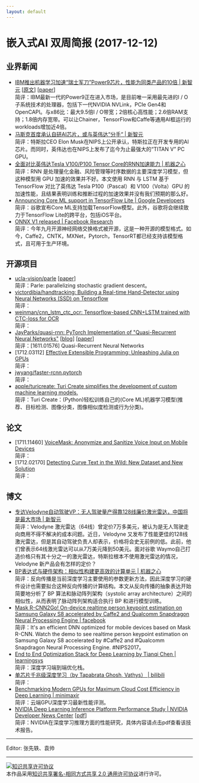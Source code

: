 ```yaml
---
layout: default
---
```


# 嵌入式AI 双周简报 (2017-12-12)

## 业界新闻

- [IBM推出机器学习加速“瑞士军刀”Power9芯片，性能为同类产品的10倍 | 新智元](https://mp.weixin.qq.com/s?timestamp=1513062415&src=3&ver=1&signature=fTQ93DETY2RWqbThhgdlcBlBx4tfraHNaizVJ4n-G5h4vphOJrIfT*OtM6NhvEmL1oYVtn1LYgKMeIWKD9NX77SYNFLAofIAMOV-dPGWrDJ01xT3Hca7zaXnyEZbacX58hEB5UBkSYgyiVjBOvczEU1vPh8sY4CVUm2eQvPVskE=) [[原文](https://www.ibm.com/blogs/research/2017/12/10x-faster-using-gpu/)] [[paper](https://arxiv.org/abs/1708.05357)] <br />
简评：IBM最新一代的Power9正在进入市场，是目前唯一采用最先进的I / O子系统技术的处理器，包括下一代NVIDIA NVLink，PCIe Gen4和OpenCAPI。与x86比：最大9.5倍I / O带宽；2倍核心高性能；2.6倍RAM支持；1.8倍内存宽带。可以让Chainer，TensorFlow和Caffe等通用AI框运行的workloads增加近4倍。
- [马斯克首度承认自研AI芯片，或与英伟达“分手“ | 新智元](https://mp.weixin.qq.com/s?timestamp=1513062408&src=3&ver=1&signature=fTQ93DETY2RWqbThhgdlcBq1RqsL571fcPqXLNCeQ5RaGAnW4migmjYgbzZ0hKekbWTdE1idDJoFbARX5zUbSjC5dKYcQorRG6rvmpvr0tWawDwFudYkM*fi3DjMvl8sdbd7uEj2udk37OOZP3p0JGja29AypFVRTasFZ5F6ODk=) <br />
简评：特斯拉CEO Elon Musk在NIPS上公开承认，特斯拉正在开发专用的AI芯片。而同时，英伟达也在NIPS上发布了迄今为止最强大的“TITAN V” PC GPU。
- [全面对比英伟达Tesla V100/P100 Tensor Core的RNN加速能力 | 机器之心](https://mp.weixin.qq.com/s?timestamp=1513064452&src=3&ver=1&signature=fTQ93DETY2RWqbThhgdlcHCPhAS9hfeG3*KZPXWTck9Jbvjq*MoXpnIbzJ5b1w8x81SbAUlxwsFMnnf*RHj-o*sxTW9KUv508uyYMXZIUp2r6MCM3H3GZu-6tGUYDUljYOn2pPUrzWqRZJlN3-hWvqmEuRrkFXVh1VNLEwl83*o=) <br />
简评：RNN 是处理量化金融、风险管理等时序数据的主要深度学习模型，但这种模型用 GPU 加速的效果并不好。本文使用 RNN 与 LSTM 基于 TensorFlow 对比了英伟达 Tesla P100（Pascal）和 V100（Volta）GPU 的加速性能，且结果表明训练和推断过程的加速效果并没有我们预期的那么好。
- [Announcing Core ML support in TensorFlow Lite | Google Developers](https://developers.googleblog.com/2017/12/announcing-core-ml-support.html) <br />
简评：谷歌宣布Core ML支持加载TensorFlow模型。此外，谷歌将会继续致力于TensorFlow Lite的跨平台，包括iOS平台。
- [ONNX V1 released | Facebook Research](https://research.fb.com/onnx-v1-released/) <br />
简评：今年九月开源神经网络交换格式被开源，这是一种开源的模型格式。如今，Caffe2，CNTK，MXNet，Pytorch，TensorRT都已经支持该模型格式，且可用于生产环境。


## 开源项目

- [ucla-vision/parle](https://github.com//ucla-vision/parle) [[paper](https://arxiv.org/abs/1707.00424)] <br />
简评：Parle: parallelizing stochastic gradient descent。
- [victordibia/handtracking: Building a Real-time Hand-Detector using Neural Networks (SSD) on Tensorflow](https://github.com//victordibia/handtracking) <br />
简评：
- [weinman/cnn_lstm_ctc_ocr: Tensorflow-based CNN+LSTM trained with CTC-loss for OCR](https://github.com//weinman/cnn_lstm_ctc_ocr) <br />
简评：
- [JayParks/quasi-rnn: PyTorch Implementation of "Quasi-Recurrent Neural Networks"](https://github.com//JayParks/quasi-rnn) [[blog](https://einstein.ai/research/new-neural-network-building-block-allows-faster-and-more-accurate-text-understanding)] [[paper](https://arxiv.org/abs/1611.01576)]<br />
简评：[1611.01576] Quasi-Recurrent Neural Networks
- [1712.03112] [Effective Extensible Programming: Unleashing Julia on GPUs](https://arxiv.org/abs/1712.03112) <br />
简评：
- [jwyang/faster-rcnn.pytorch](https://github.com//jwyang/faster-rcnn.pytorch) <br />
简评：
- [apple/turicreate: Turi Create simplifies the development of custom machine learning models.](https://github.com//apple/turicreate) <br />
简评：Turi Create：(Python)轻松训练自己的(Core ML)机器学习模型(推荐、目标检测、图像分类，图像相似度检测或行为分类)。


## 论文

- [1711.11460] [VoiceMask: Anonymize and Sanitize Voice Input on Mobile Devices](https://arxiv.org/abs/1711.11460) <br />
简评：
- [1712.02170] [Detecting Curve Text in the Wild: New Dataset and New Solution](https://arxiv.org/abs/1712.02170) <br />
简评：


## 博文

- [专访Velodyne自动驾驶VP：无人驾驶量产得靠128线廉价激光雷达，中国将是最大市场 | 新智元](https://mp.weixin.qq.com/s?timestamp=1513062415&src=3&ver=1&signature=fTQ93DETY2RWqbThhgdlcBlBx4tfraHNaizVJ4n-G5h4vphOJrIfT*OtM6NhvEmL1oYVtn1LYgKMeIWKD9NX72BBait0OkwXLIUNLsq5Wx5JiXoMrkvOW1atct-sHpmprfsbOcbK1-f99z*AGa2KSIKSvAgCufC0u0ukOOjq3IU=) <br />
简评：Velodyne 激光雷达（64线）曾定价7万多美元，被认为是无人驾驶走向商用不得不解决的成本问题。近日，Velodyne 又发布了性能更佳的128线激光雷达，但是其自动驾驶负责人却表示，价格将会史无前例的低。此前，他们曾表示64线激光雷达可以从7万美元降到50美元。面对谷歌 Waymo自己打造价格只有其十分之一的激光雷达，特斯拉根本不使用激光雷达的情况，Velodyne 新产品会有怎样的定价？
- [BP表达式与硬件架构：相似性构建更高效的计算单元 | 机器之心](https://mp.weixin.qq.com/s?timestamp=1513064452&src=3&ver=1&signature=fTQ93DETY2RWqbThhgdlcHCPhAS9hfeG3*KZPXWTck9Jbvjq*MoXpnIbzJ5b1w8x81SbAUlxwsFMnnf*RHj-o0JQgtuHqHM5e0uwRhAARDuTRQ2*uQEkHAhEDc6J2-WRuPUoWK*EVrFnn8ZlIXl*Qwa-FMvr91vZvIdqaRvfiv8=) <br />
简评：反向传播是当前深度学习主要使用的参数更新方法，因此深度学习的硬件设计也需要拟合这种反向传播的计算结构。本文从反向传播的抽象表达开始简要地分析了 BP 算法和脉动阵列架构（systolic array architecture）之间的相似性，从而表明了脉动阵列架构适合执行 BP 和进行模型训练。
- [Mask R-CNN2Go! On-device realtime person keypoint estimation on Samsung Galaxy S8 accelerated by Caffe2 and Qualcomm Snapdragon Neural Processing Engine | facebook](https://weibo.com/tv/v/FyzglwpK0) <br />
简评：It's an efficient DNN optimized for mobile devices based on Mask R-CNN. Watch the demo to see realtime person keypoint estimation on Samsung Galaxy S8 accelerated by #Caffe2 and #Qualcomm Snapdragon Neural Processing Engine. #NIPS2017。
- [End to End Optimization Stack for Deep Learning by Tianqi Chen | learningsys](http://learningsys.org/nips17/assets/slides/TVM-MLSys-NIPS17.pdf) <br />
简评：深度学习端到端优化栈。
- [单芯片千兆级深度学习（by Tapabrata Ghosh, Vathys） | bilibili](https://www.bilibili.com/video/av17077920/) <br />
简评：
- [Benchmarking Modern GPUs for Maximum Cloud Cost Efficiency in Deep Learning | minimaxir](http://minimaxir.com/2017/11/benchmark-gpus/) <br />
简评：云端GPU深度学习最新性能评测。
- [NVIDIA Deep Learning Inference Platform Performance Study | NVIDIA Developer News Center](https://news.developer.nvidia.com/nvidia-deep-learning-inference-platform-performance-study/) [[pdf](https://images.nvidia.com/content/pdf/inference-technical-overview.pdf)] <br />
简评：NVIDIA在深度学习推理方面的性能研究，具体内容请点击pdf查看该技术报告。


----

Editor: 张先轶、袁帅

----

<a rel="license" href="http://creativecommons.org/licenses/by-sa/2.0/"><img alt="知识共享许可协议" style="border-width:0" src="https://i.creativecommons.org/l/by-sa/2.0/88x31.png" /></a><br />本作品采用<a rel="license" href="http://creativecommons.org/licenses/by-sa/2.0/">知识共享署名-相同方式共享 2.0 通用许可协议</a>进行许可。
